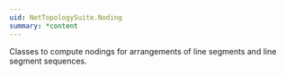 ```yaml
---
uid: NetTopologySuite.Noding
summary: *content
---
```

Classes to compute nodings for arrangements of line segments and line segment sequences.
